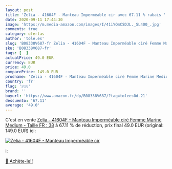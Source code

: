 ```yaml
---
layout: post
title: 'Zelia - 41604F - Manteau Imperméable cir avec 67.11 % rabais '
date: 2020-09-11 17:44:30
image: 'https://m.media-amazon.com/images/I/41iYQmCSDJL._SL400_.jpg'
comments: true
category: ofertas
author: 'tole.es'
slug: 'B08338V687-fr Zelia - 41604F - Manteau Imperméable ciré Femme Marine...'
sku: 'B08338V687-fr'
tags: [  ]
actualPrice: 49.0 EUR
currency: EUR
price: 49.0
comparePrice: 149.0 EUR
prodname: 'Zelia - 41604F - Manteau Imperméable ciré Femme Marine Medium - Taille FR : 38'
country: 'fr'
flag: '🇫🇷'
brand: ''
buyurl: 'https://www.amazon.fr/dp/B08338V687/?tag=tolees0d-21'
descuento: '67.11'
average: '49.0'
---
```


C'est en vente [Zelia - 41604F - Manteau Imperméable ciré Femme Marine Medium - Taille FR : 38](https://www.amazon.fr/dp/B08338V687/?tag=tolees0d-21)  à  67.11 % de réduction, prix final  49.0 EUR (original: 149.0 EUR) ici:

[![Zelia - 41604F - Manteau Imperméable cir](https://m.media-amazon.com/images/I/41iYQmCSDJL._SL400_.jpg)](https://www.amazon.fr/dp/B08338V687/?tag=tolees0d-21)

ℹ️:


[🛒 Achète-le!!](https://www.amazon.fr/dp/B08338V687/?tag=tolees0d-21)
